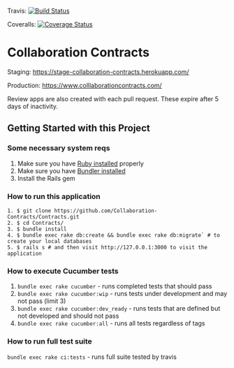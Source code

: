 Travis:
[![Build Status](https://travis-ci.org/Collaboration-Contracts/Contracts.svg?branch=master)](https://travis-ci.org/Collaboration-Contracts/Contracts)


Coveralls: [![Coverage Status](https://coveralls.io/repos/github/Collaboration-Contracts/Contracts/badge.svg)](https://coveralls.io/github/Collaboration-Contracts/Contracts)

# Collaboration Contracts

Staging: https://stage-collaboration-contracts.herokuapp.com/

Production: https://www.colllaborationcontracts.com/

Review apps are also created with each pull request. These expire after 5 days of inactivity.

## Getting Started with this Project

### Some necessary system reqs
1. Make sure you have [Ruby installed](https://www.ruby-lang.org/en/documentation/installation/) properly
2. Make sure you have [Bundler installed](http://bundler.io/)
3. Install the Rails gem


### How to run this application
```
1. $ git clone https://github.com/Collaboration-Contracts/Contracts.git
2. $ cd Contracts/
3. $ bundle install
4. $ bundle exec rake db:create && bundle exec rake db:migrate` # to create your local databases
5. $ rails s # and then visit http://127.0.0.1:3000 to visit the application
```

### How to execute Cucumber tests
1. `bundle exec rake cucumber` - runs completed tests that should pass
2. `bundle exec rake cucumber:wip` - runs tests under development and may not pass (limit 3)
3. `bundle exec rake cucumber:dev_ready` - runs tests that are defined but not developed and should not pass
4. `bundle exec rake cucumber:all` - runs all tests regardless of tags

### How to run full test suite
`bundle exec rake ci:tests` - runs full suite tested by travis
